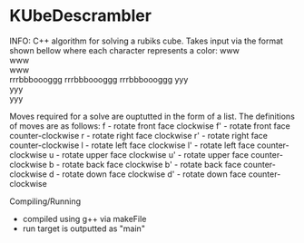 # KUbeDescrambler
INFO: C++ algorithm for solving a rubiks cube. Takes input via the format shown bellow where each character represents a color: 
   www      
   www      
   www      
rrrbbboooggg
rrrbbboooggg
rrrbbboooggg
   yyy      
   yyy      
   yyy  

Moves required for a solve are ouptutted in the form of a list. The definitions of moves are as follows:
f - rotate front face clockwise
f' - rotate front face counter-clockwise
r - rotate right face clockwise
r' - rotate right face counter-clockwise
l - rotate left face clockwise
l' - rotate left face counter-clockwise
u - rotate upper face clockwise
u' - rotate upper face counter-clockwise
b - rotate back face clockwise
b' - rotate back face counter-clockwise
d - rotate down face clockwise
d' - rotate down face counter-clockwise

Compiling/Running
  - compiled using g++ via makeFile
  - run target is outputted as "main"
